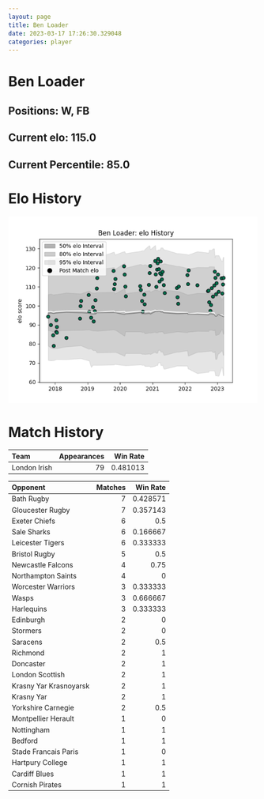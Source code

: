 ```yaml
---  
layout: page  
title: Ben Loader  
date: 2023-03-17 17:26:30.329048  
categories: player  
---
```

# Ben Loader

## Positions: W, FB

## Current elo: 115.0

## Current Percentile: 85.0

# Elo History


![elo history](history_BenLoader.png)
# Match History


| Team         |   Appearances |   Win Rate |
|:-------------|--------------:|-----------:|
| London Irish |            79 |   0.481013 |

| Opponent               |   Matches |   Win Rate |
|:-----------------------|----------:|-----------:|
| Bath Rugby             |         7 |   0.428571 |
| Gloucester Rugby       |         7 |   0.357143 |
| Exeter Chiefs          |         6 |   0.5      |
| Sale Sharks            |         6 |   0.166667 |
| Leicester Tigers       |         6 |   0.333333 |
| Bristol Rugby          |         5 |   0.5      |
| Newcastle Falcons      |         4 |   0.75     |
| Northampton Saints     |         4 |   0        |
| Worcester Warriors     |         3 |   0.333333 |
| Wasps                  |         3 |   0.666667 |
| Harlequins             |         3 |   0.333333 |
| Edinburgh              |         2 |   0        |
| Stormers               |         2 |   0        |
| Saracens               |         2 |   0.5      |
| Richmond               |         2 |   1        |
| Doncaster              |         2 |   1        |
| London Scottish        |         2 |   1        |
| Krasny Yar Krasnoyarsk |         2 |   1        |
| Krasny Yar             |         2 |   1        |
| Yorkshire Carnegie     |         2 |   0.5      |
| Montpellier Herault    |         1 |   0        |
| Nottingham             |         1 |   1        |
| Bedford                |         1 |   1        |
| Stade Francais Paris   |         1 |   0        |
| Hartpury College       |         1 |   1        |
| Cardiff Blues          |         1 |   1        |
| Cornish Pirates        |         1 |   1        |